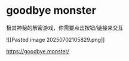 

# goodbye monster

极其神秘的解密游戏，你需要点击按钮/链接来交互

![[Pasted image 20250702105829.png]]

https://goodbye.monster/
